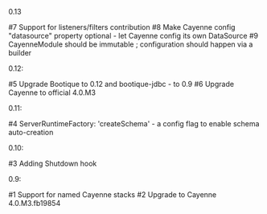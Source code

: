 0.13

#7 Support for listeners/filters contribution
#8 Make Cayenne config "datasource" property optional - let Cayenne config its own DataSource
#9 CayenneModule should be immutable ; configuration should happen via a builder

0.12:

#5 Upgrade Bootique to 0.12 and bootique-jdbc - to 0.9
#6 Upgrade Cayenne to official 4.0.M3
 
0.11:

#4 ServerRuntimeFactory: 'createSchema' - a config flag to enable schema auto-creation

0.10:

#3 Adding Shutdown hook

0.9:

#1 Support for named Cayenne stacks
#2 Upgrade to Cayenne 4.0.M3.fb19854
